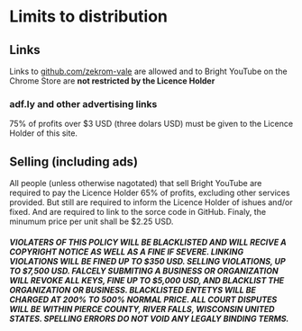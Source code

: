 <h1>
  Limits to distribution
</h1>
<h2>
  Links
</h2>
<p>
  Links to <a href="https://github.com/zekrom-vale/Bright-YouTube">github.com/zekrom-vale</a> 
  are allowed and to Bright YouTube on the Chrome Store are <b>not restricted by the Licence Holder</b>
</p>
<h3>
  adf.ly and other advertising links
</h3>
<p>
75% of profits over $3 USD (three dolars USD) must be given to the Licence Holder of this site.
</p>
<h2>
  Selling (including ads)
</h2>
<p>
All people (unless otherwise nagotated) that sell Bright YouTube are required to 
pay the Licence Holder 65% of profits, excluding other services provided.  But still
are required to inform the Licence Holder of ishues and/or fixed.  And are required to
link to the sorce code in GitHub.  Finaly, the minumum price per unit shall be $2.25 USD.
</p>
<h5>
  VIOLATERS OF THIS POLICY WILL BE BLACKLISTED AND WILL RECIVE A COPYRIGHT NOTICE AS WELL AS 
  A FINE IF SEVERE.  LINKING VIOLATIONS WILL BE FINED UP TO $350 USD.  SELLING VIOLATIONS, 
  UP TO $7,500 USD.  FALCELY SUBMITING A BUSINESS OR ORGANIZATION WILL REVOKE ALL KEYS, FINE
  UP TO $5,000 USD, AND BLACKLIST THE ORGANIZATION OR BUSINESS.  BLACKLISTED ENTETYS WILL BE
  CHARGED AT 200% TO 500% NORMAL PRICE.  ALL COURT DISPUTES WILL BE WITHIN PIERCE COUNTY, 
  RIVER FALLS, WISCONSIN UNITED STATES.  SPELLING ERRORS DO NOT VOID ANY LEGALY BINDING TERMS.
</h5>
